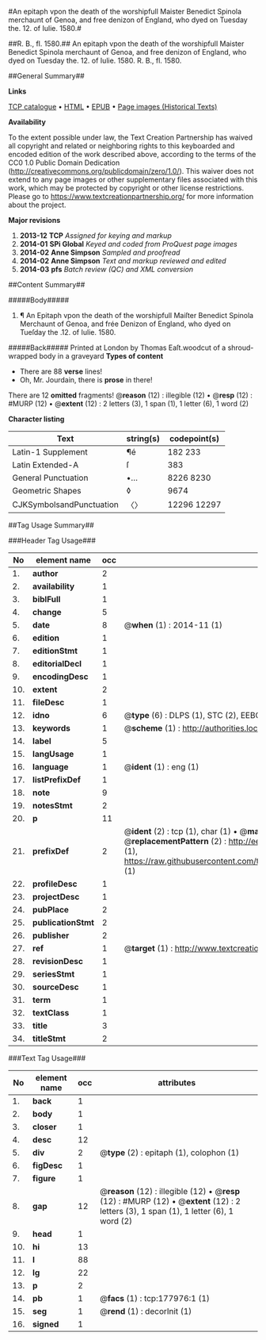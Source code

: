#An epitaph vpon the death of the worshipfull Maister Benedict Spinola merchaunt of Genoa, and free denizon of England, who dyed on Tuesday the. 12. of Iulie. 1580.#

##R. B., fl. 1580.##
An epitaph vpon the death of the worshipfull Maister Benedict Spinola merchaunt of Genoa, and free denizon of England, who dyed on Tuesday the. 12. of Iulie. 1580.
R. B., fl. 1580.

##General Summary##

**Links**

[TCP catalogue](http://www.ota.ox.ac.uk/tcp/)  • 
[HTML](http://tei.it.ox.ac.uk/tcp/Texts-HTML/free/B11/B11289.html)  • 
[EPUB](http://tei.it.ox.ac.uk/tcp/Texts-EPUB/free/B11/B11289.epub) • 
[Page images (Historical Texts)](https://historicaltexts.jisc.ac.uk/eebo-99849316e)

**Availability**

To the extent possible under law, the Text Creation Partnership has waived all copyright and related or neighboring rights to this keyboarded and encoded edition of the work described above, according to the terms of the CC0 1.0 Public Domain Dedication (http://creativecommons.org/publicdomain/zero/1.0/). This waiver does not extend to any page images or other supplementary files associated with this work, which may be protected by copyright or other license restrictions. Please go to https://www.textcreationpartnership.org/ for more information about the project.

**Major revisions**

1. __2013-12__ __TCP__ *Assigned for keying and markup*
1. __2014-01__ __SPi Global__ *Keyed and coded from ProQuest page images*
1. __2014-02__ __Anne Simpson__ *Sampled and proofread*
1. __2014-02__ __Anne Simpson__ *Text and markup reviewed and edited*
1. __2014-03__ __pfs__ *Batch review (QC) and XML conversion*

##Content Summary##

#####Body#####

1. ¶ An Epitaph vpon the death of the worshipfull Maiſter Benedict Spinola Merchaunt of Genoa, and frée Denizon of England, who dyed on Tueſday the .12. of Iulie. 1580.

#####Back#####
Printed at London by Thomas Eaſt.woodcut of a shroud-wrapped body in a graveyard
**Types of content**

  * There are 88 **verse** lines!
  * Oh, Mr. Jourdain, there is **prose** in there!

There are 12 **omitted** fragments! 
 @__reason__ (12) : illegible (12)  •  @__resp__ (12) : #MURP (12)  •  @__extent__ (12) : 2 letters (3), 1 span (1), 1 letter (6), 1 word (2)

**Character listing**


|Text|string(s)|codepoint(s)|
|---|---|---|
|Latin-1 Supplement|¶é|182 233|
|Latin Extended-A|ſ|383|
|General Punctuation|•…|8226 8230|
|Geometric Shapes|◊|9674|
|CJKSymbolsandPunctuation|〈〉|12296 12297|

##Tag Usage Summary##

###Header Tag Usage###

|No|element name|occ|attributes|
|---|---|---|---|
|1.|__author__|2||
|2.|__availability__|1||
|3.|__biblFull__|1||
|4.|__change__|5||
|5.|__date__|8| @__when__ (1) : 2014-11 (1)|
|6.|__edition__|1||
|7.|__editionStmt__|1||
|8.|__editorialDecl__|1||
|9.|__encodingDesc__|1||
|10.|__extent__|2||
|11.|__fileDesc__|1||
|12.|__idno__|6| @__type__ (6) : DLPS (1), STC (2), EEBO-CITATION (1), PROQUEST (1), VID (1)|
|13.|__keywords__|1| @__scheme__ (1) : http://authorities.loc.gov/ (1)|
|14.|__label__|5||
|15.|__langUsage__|1||
|16.|__language__|1| @__ident__ (1) : eng (1)|
|17.|__listPrefixDef__|1||
|18.|__note__|9||
|19.|__notesStmt__|2||
|20.|__p__|11||
|21.|__prefixDef__|2| @__ident__ (2) : tcp (1), char (1)  •  @__matchPattern__ (2) : ([0-9\-]+):([0-9IVX]+) (1), (.+) (1)  •  @__replacementPattern__ (2) : http://eebo.chadwyck.com/downloadtiff?vid=$1&page=$2 (1), https://raw.githubusercontent.com/textcreationpartnership/Texts/master/tcpchars.xml#$1 (1)|
|22.|__profileDesc__|1||
|23.|__projectDesc__|1||
|24.|__pubPlace__|2||
|25.|__publicationStmt__|2||
|26.|__publisher__|2||
|27.|__ref__|1| @__target__ (1) : http://www.textcreationpartnership.org/docs/. (1)|
|28.|__revisionDesc__|1||
|29.|__seriesStmt__|1||
|30.|__sourceDesc__|1||
|31.|__term__|1||
|32.|__textClass__|1||
|33.|__title__|3||
|34.|__titleStmt__|2||


###Text Tag Usage###

|No|element name|occ|attributes|
|---|---|---|---|
|1.|__back__|1||
|2.|__body__|1||
|3.|__closer__|1||
|4.|__desc__|12||
|5.|__div__|2| @__type__ (2) : epitaph (1), colophon (1)|
|6.|__figDesc__|1||
|7.|__figure__|1||
|8.|__gap__|12| @__reason__ (12) : illegible (12)  •  @__resp__ (12) : #MURP (12)  •  @__extent__ (12) : 2 letters (3), 1 span (1), 1 letter (6), 1 word (2)|
|9.|__head__|1||
|10.|__hi__|13||
|11.|__l__|88||
|12.|__lg__|22||
|13.|__p__|2||
|14.|__pb__|1| @__facs__ (1) : tcp:177976:1 (1)|
|15.|__seg__|1| @__rend__ (1) : decorInit (1)|
|16.|__signed__|1||
